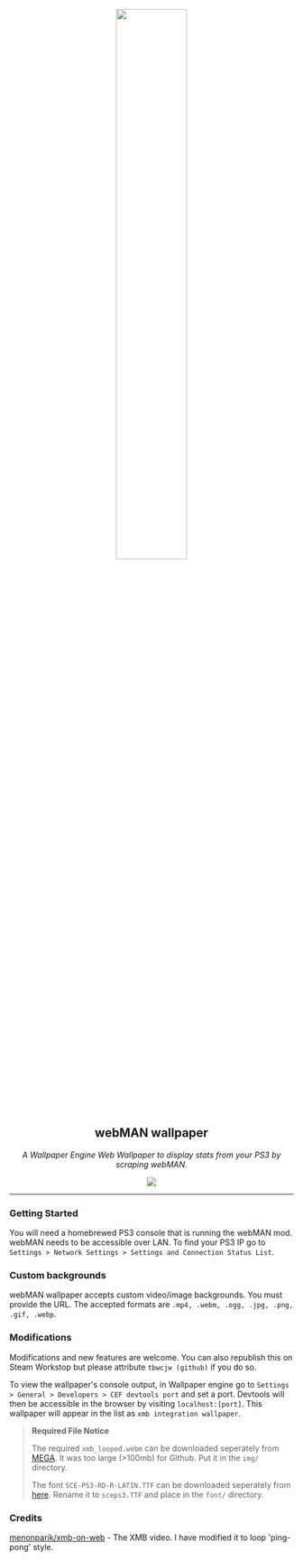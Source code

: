 <p align="center">
    <img width="50%" src="assets/examplesmall.gif">
</p>
<p align="center">
    <h2 align="center">webMAN wallpaper</h2>
</p>
<p align="center">
    <i>A Wallpaper Engine Web Wallpaper to display stats from your PS3 by scraping webMAN.</i>
    <br>
</p>
<p align="center">
    <a href='https://steamcommunity.com/sharedfiles/filedetails/?id=3526987965'><img src="https://img.shields.io/badge/steam_workshop-grey"></a>
</p>
<hr>
<h3>Getting Started</h3>
<p>You will need a homebrewed PS3 console that is running the webMAN mod. webMAN needs to be accessible over LAN. To find your PS3 IP go to <code>Settings > Network Settings > Settings and Connection Status List</code>.
<h3>Custom backgrounds</h3>
<p>webMAN wallpaper accepts custom video/image backgrounds. You must provide the URL. The accepted formats are <code>.mp4, .webm, .ogg, .jpg, .png, .gif, .webp</code>.</p>
<h3>Modifications</h3>
<p>Modifications and new features are welcome. You can also republish this on Steam Workstop but please attribute <code>tbwcjw (github)</code> if you do so.</p>
<p>To view the wallpaper's console output, in Wallpaper engine go to <code>Settings > General > Developers > CEF devtools port</code> and set a port. Devtools will then be accessible in the browser by visiting <code>localhost:[port]</code>. This wallpaper will appear in the list as <code>xmb integration wallpaper</code>.</p>
<blockquote>
    <b>Required File Notice</b>
    <p>
        The required <code>xmb_looped.webm</code> can be downloaded seperately from <a href='https://mega.nz/file/bihWCKZa#QF_3KdX51aP3SxBeWD2DmYiRr_9nZPf6Ee2tnqa8csg'>MEGA</a>. It was too large (>100mb) for Github. Put it in the <code>img/</code> directory.
    </p>
    <p>
        The font <code>SCE-PS3-RD-R-LATIN.TTF</code> can be downloaded seperately from <a href='https://raw.githubusercontent.com/skrptktty/ps3-firmware-beginners-luck/refs/heads/master/PS3_411/update_files/dev_flash/data/font/SCE-PS3-RD-R-LATIN.TTF'>here</a>. Rename it to <code>sceps3.TTF</code> and place in the <code>font/</code> directory.
    </p>
</blockquote>
<h3>Credits</h3>
<a href='https://github.com/menonparik/xmb-on-web'>menonparik/xmb-on-web</a> - The XMB video. I have modified it to loop 'ping-pong' style.
